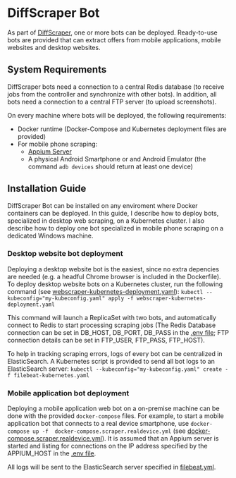 # DiffScraper Bot

As part of  [DiffScraper](https://github.com/godfriedmeesters/diffscraper "DiffScraper"), one or more bots can be deployed. Ready-to-use bots are provided that can extract offers from mobile applications, mobile websites and desktop websites. 

## System Requirements

DiffScraper bots need a connection to a central Redis database (to receive jobs from the controller and synchronize with other bots).  In addition, all bots need a connection to a central FTP server (to upload screenshots).  

On every machine where bots will be deployed, the following requirements:
-  Docker runtime (Docker-Compose and Kubernetes deployment files are provided)
- For mobile phone scraping:
	- [Appium Server](https://appium.io/ "Appium Server")
	- A physical Android Smartphone or and Android Emulator (the command `adb devices` should return at least one device)

## Installation Guide

DiffScraper Bot can be installed on any enviroment where Docker containers can be deployed.  In this guide, I describe how to deploy bots, specialized in desktop web scraping, on a Kubernetes cluster. I also describe how to deploy one bot specialized in mobile phone scraping on a dedicated Windows machine. 

### Desktop website bot deployment

Deploying a desktop website bot is the easiest, since no extra depencies are needed (e.g. a headful Chrome browser is included in the Dockerfile).   To deploy desktop website bots on a Kubernetes cluster,  run the following command (see [webscraper-kubernetes-deployment.yaml](https://github.com/godfriedmeesters/scraper/blob/main/config/webscraper-kubernetes-deployment.yaml "webscraper-kubernetes-deployment.yaml")):
`kubectl --kubeconfig="my-kubeconfig.yaml" apply -f webscraper-kubernetes-deployment.yaml`

This command will launch a ReplicaSet with two bots, and automatically connect to Redis to start processing scraping jobs (The Redis Database connection can be set in DB_HOST, DB_PORT, DB_PASS in the [.env file](https://github.com/godfriedmeesters/scraper/blob/main/.env ".env file"); FTP connection details can be set in FTP_USER, FTP_PASS, FTP_HOST).

To help in tracking scraping errors, logs of every bot can be centralized in ElasticSearch. A Kubernetes script is provided to send all bot logs to an ElasticSearch server:
`kubectl --kubeconfig="my-kubeconfig.yaml" create -f filebeat-kubernetes.yaml`



### Mobile application bot deployment

Deploying a mobile application web bot on a on-premise machine can be done with the provided `docker-compose` files. For example, to start a mobile application bot that connects to a real device smartphone, use `docker-compose up -f  docker-compose.scraper.realdevice.yml` (see [docker-compose.scraper.realdevice.yml](https://github.com/godfriedmeesters/scraper/blob/main/config/docker-compose.scraper.realdevice.yml")). It is assumed that an Appium server is started and listing for connections on the IP address specified by the APPIUM_HOST in the [.env file](https://github.com/godfriedmeesters/scraper/blob/main/.env ".env file").  

All logs will be sent to the ElasticSearch server specified in [filebeat.yml](https://github.com/godfriedmeesters/configfiles/blob/main/filebeat.yml "filebeat.yml").    
